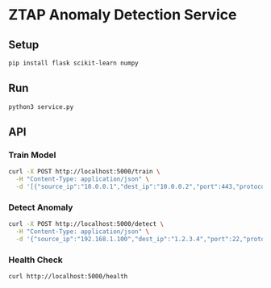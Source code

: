 # ZTAP Anomaly Detection Service

## Setup

```bash
pip install flask scikit-learn numpy
```

## Run

```bash
python3 service.py
```

## API

### Train Model

```bash
curl -X POST http://localhost:5000/train \
  -H "Content-Type: application/json" \
  -d '[{"source_ip":"10.0.0.1","dest_ip":"10.0.0.2","port":443,"protocol":"TCP","bytes":1024,"timestamp":"2025-10-09T10:00:00"}]'
```

### Detect Anomaly

```bash
curl -X POST http://localhost:5000/detect \
  -H "Content-Type: application/json" \
  -d '{"source_ip":"192.168.1.100","dest_ip":"1.2.3.4","port":22,"protocol":"TCP","bytes":5000000,"timestamp":"2025-10-09T03:00:00"}'
```

### Health Check

```bash
curl http://localhost:5000/health
```
